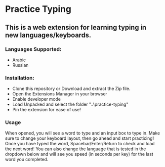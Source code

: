 # Practice Typing

## This is a web extension for learning typing in new languages/keyboards.

### Languages Supported:
- Arabic
- Russian

### Installation:
- Clone this repository or Download and extract the Zip file.
- Open the Extensions Manager in your browser
- Enable developer mode
- Load Unpacked and select the folder "..\practice-typing\"
- Pin the extension for ease of use!

### Usage
When opened, you will see a word to type and an input box to type in. Make sure to change your keyboard layout, then go ahead and start practicing! Once you have typed the word, Spacebar/Enter/Return to check and load the next word! You can also change the language that is tested in the dropdown below and will see you speed (in seconds per key) for the last word you completed.